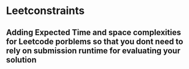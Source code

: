 # Leetconstraints
## Adding Expected Time and space complexities for Leetcode porblems so that you dont need to rely on submission runtime for evaluating your solution
